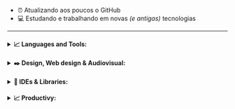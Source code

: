 - :alarm_clock: Atualizando aos poucos o GitHub 
- :computer: Estudando e trabalhando em novas _(e antigas)_ tecnologias

---

<h4>
<details>
<summary>📈 Languages and Tools:</summary>
  <p align="center"><img align="left" alt=".NET" width="27px" src="https://simpleicons.org/icons/dot-net.svg" /></p>
  <p align="center"><img align="left" alt="Anaconda" width="27px" src="https://simpleicons.org/icons/anaconda.svg" /></p>
  <p align="center"><img align="left" alt="Amazon Web Services" width="27px" src="https://simpleicons.org/icons/amazonaws.svg" /></p>
  <p align="center"><img align="left" alt="Android Studio" width="27px" src="https://simpleicons.org/icons/androidstudio.svg" /></p>
  <p align="center"><img align="left" alt="Apache" width="27px" src="https://simpleicons.org/icons/apache.svg" /></p>
  <p align="center"><img align="left" alt="Microsfot Azure" width="27px" src="https://simpleicons.org/icons/microsoftazure.svg" /></p>
  <p align="center"><img align="left" alt="C" width="27px" src="https://simpleicons.org/icons/c.svg" /></p>
  <p align="center"><img align="left" alt="C#" width="27px" src="https://simpleicons.org/icons/csharp.svg" /></p>
  <p align="center"><img align="left" alt="C++" width="27px" src="https://simpleicons.org/icons/cplusplus.svg" /></p>
  <p align="center"><img align="left" alt="D3.js" width="27px" src="https://simpleicons.org/icons/d3-dot-js.svg" /></p>
  <p align="center"><img align="left" alt="Docker" width="27px" src="https://simpleicons.org/icons/docker.svg" /></p>
  <p align="center"><img align="left" alt="Flutter" width="27px" src="https://simpleicons.org/icons/flutter.svg" /></p>
  <p align="center"><img align="left" alt="Git" width="27px" src="https://simpleicons.org/icons/git.svg" /></p>
  <p align="center"><img align="left" alt="Go" width="27px" src="https://simpleicons.org/icons/go.svg" /></p>
  <p align="center"><img align="left" alt="Google Cloud" width="27px" src="https://simpleicons.org/icons/googlecloud.svg" /></p>
  <p align="center"><img align="left" alt="Grafana" width="27px" src="https://simpleicons.org/icons/grafana.svg" /></p>
  <p align="center"><img align="left" alt="Haskell" width="27px" src="https://simpleicons.org/icons/haskell.svg" /></p>
  <p align="center"><img align="left" alt="Java" width="27px" src="https://simpleicons.org/icons/java.svg" /></p>
  <p align="center"><img align="left" alt="JavaScript" width="27px" src="https://simpleicons.org/icons/javascript.svg" /></p>
  <p align="center"><img align="left" alt="JSONt" width="27px" src="https://simpleicons.org/icons/json.svg" /></p>
  <p align="center"><img align="left" alt="Keras" width="27px" src="https://simpleicons.org/icons/keras.svg" /></p>
  <p align="center"><img align="left" alt="Kotlin" width="27px" src="https://simpleicons.org/icons/kotlin.svg" /></p>
  <p align="center"><img align="left" alt="Kubernetes" width="27px" src="https://simpleicons.org/icons/kubernetes.svg" /></p>
  <p align="center"><img align="left" alt="Lua" width="27px" src="https://simpleicons.org/icons/lua.svg" /></p>
  <p align="center"><img align="left" alt="Markdown" width="27px" src="https://simpleicons.org/icons/markdown.svg" /></p>
  <p align="center"><img align="left" alt="MongoDB" width="27px" src="https://simpleicons.org/icons/mongodb.svg" /></p>
  <p align="center"><img align="left" alt="MySQL" width="27px" src="https://simpleicons.org/icons/mysql.svg" /></p>
  <p align="center"><img align="left" alt="Node.js" width="27px" src="https://simpleicons.org/icons/node-dot-js.svg" /></p>
  <p align="center"><img align="left" alt="Nodetepad++" width="27px" src="https://simpleicons.org/icons/notepadplusplus.svg" /></p>
  <p align="center"><img align="left" alt="Octave" width="27px" src="https://simpleicons.org/icons/octave.svg" /></p>
  <p align="center"><img align="left" alt="Pandas" width="27px" src="https://simpleicons.org/icons/pandas.svg" /></p>
  <p align="center"><img align="left" alt="Perl" width="27px" src="https://simpleicons.org/icons/perl.svg" /></p>
  <p align="center"><img align="left" alt="PHP" width="27px" src="https://simpleicons.org/icons/php.svg" /></p>
  <p align="center"><img align="left" alt="PostgreSQL" width="27px" src="https://simpleicons.org/icons/postgresql.svg" /></p>
  <p align="center"><img align="left" alt="PowerBI" width="27px" src="https://simpleicons.org/icons/powerbi.svg" /></p>
  <p align="center"><img align="left" alt="Python" width="27px" src="https://simpleicons.org/icons/python.svg" /></p>
  <p align="center"><img align="left" alt="PyTorch" width="27px" src="https://simpleicons.org/icons/pytorch.svg" /></p>
  <p align="center"><img align="left" alt="R" width="27px" src="https://simpleicons.org/icons/r.svg" /></p>
  <p align="center"><img align="left" alt="Ruby" width="27px" src="https://simpleicons.org/icons/ruby.svg" /></p>
  <p align="center"><img align="left" alt="Scala" width="27px" src="https://simpleicons.org/icons/scala.svg" /></p>
  <p align="center"><img align="left" alt="scikit-learn" width="27px" src="https://simpleicons.org/icons/scikit-learn.svg" /></p>
  <p align="center"><img align="left" alt="SQLite" width="27px" src="https://simpleicons.org/icons/sqlite.svg" /></p>
  <p align="center"><img align="left" alt="Tableau" width="27px" src="https://simpleicons.org/icons/tableau.svg" /></p>
  <p align="center"><img align="left" alt="TensorFlow" width="27px" src="https://simpleicons.org/icons/tensorflow.svg" /></p>
  <p align="center"><img align="left" alt="TypeScript" width="27px" src="https://simpleicons.org/icons/typescript.svg" /></p>
  <br>
</details>
</h4>

<h4>
<details>
<summary>✒️ Design, Web design & Audiovisual:</summary>
  <p align="center"><img align="left" alt="Adobe Premire Pro" width="27px" heigth="27px"  src="https://simpleicons.org/icons/adobepremierepro.svg" /></p>
  <p align="center"><img align="left" alt="Adobe Xd" width="27px" src="https://simpleicons.org/icons/adobexd.svg" /></p>
  <p align="center"><img align="left" alt="Adobe InDesign" width="27px" src="https://simpleicons.org/icons/adobeindesign.svg" /></p>
  <p align="center"><img align="left" alt="Adobe Illustrator" width="27px" src="https://simpleicons.org/icons/adobeillustrator.svg" /></p>
  <p align="center"><img align="left" alt="Adobe Lightroom" width="27px" src="https://simpleicons.org/icons/adobelightroomcc.svg" /></p>
  <p align="center"><img align="left" alt="Adobe Photoshop" width="27px" src="https://simpleicons.org/icons/adobephotoshop.svg" /></p>
  <p align="center"><img align="left" alt="Adobe After Effects" width="27px" src="https://simpleicons.org/icons/adobeaftereffects.svg" /></p>
  <p align="center"><img align="left" alt="HTML5" width="27px" src="https://simpleicons.org/icons/html5.svg" /></p>
  <p align="center"><img align="left" alt="Figma" width="27px" src="https://simpleicons.org/icons/figma.svg" /></p>
  <p align="center"><img align="left" alt="Blender" width="27px" src="https://simpleicons.org/icons/blender.svg" /></p>
  <p align="center"><img align="left" alt="Canva" width="27px" src="https://simpleicons.org/icons/canva.svg" /></p>
  <p align="center"><img align="left" alt="WordPress" width="27px" src="https://simpleicons.org/icons/wordpress.svg" /></p>
  <p align="center"><img align="left" alt="Krita" width="27px" src="https://simpleicons.org/icons/krita.svg" /></p>
  <p align="center"><img align="left" alt="Wix" width="27px" src="https://simpleicons.org/icons/wix.svg" /></p>
  <p align="center"><img align="left" alt="Inkscape" width="27px" src="https://simpleicons.org/icons/inkscape.svg" /></p>
  <p align="center"><img align="left" alt="Woo" width="27px" src="https://simpleicons.org/icons/woo.svg" /></p>
  <p align="center"><img align="left" alt="AngularJS" width="27px" src="https://simpleicons.org/icons/angularjs.svg" /></p>
  <p align="center"><img align="left" alt="CSS3" width="27px" src="https://simpleicons.org/icons/css3.svg" /></p>
  <p align="center"><img align="left" alt="Gimp" width="27px" src="https://simpleicons.org/icons/gimp.svg" /></p>
  <p align="center"><img align="left" alt="jQuery" width="27px" src="https://simpleicons.org/icons/jquery.svg" /></p>
  <p align="center"><img align="left" alt="React" width="27px" src="https://simpleicons.org/icons/react.svg" /></p>
  <p align="center"><img align="left" alt="Sass" width="27px" src="https://simpleicons.org/icons/sass.svg" /></p>
  <p align="center"><img align="left" alt="Sketchup" width="27px" src="https://simpleicons.org/icons/sketchup.svg" /></p>
  <p align="center"><img align="left" alt="Unity" width="27px" src="https://simpleicons.org/icons/unity.svg" /></p>
  <p align="center"><img align="left" alt="Unreal Engine" width="27px" src="https://simpleicons.org/icons/unrealengine.svg" /></p>
  <p align="center"><img align="left" alt="Vue.js" width="27px" src="https://simpleicons.org/icons/vue-dot-js.svg" /></p>
  <br>
</details>
</h4>

<h4>
<details>
<summary>🔧 IDEs & Libraries:</summary>
  <p align="center"><img align="left" alt="Visual Studio Code" width="27px" src="https://simpleicons.org/icons/visualstudiocode.svg" /></p>
  <p align="center"><img align="left" alt="Atom" width="27px" src="https://simpleicons.org/icons/atom.svg" /></p>
  <p align="center"><img align="left" alt="Eclipse IDE" width="27px" src="https://simpleicons.org/icons/eclipseide.svg" /></p>
  <p align="center"><img align="left" alt="Jupyter Notebook" width="27px" src="https://simpleicons.org/icons/jupyter.svg" /></p>
  <p align="center"><img align="left" alt="PyCharm" width="27px" src="https://simpleicons.org/icons/pycharm.svg" /></p>
  <p align="center"><img align="left" alt="Sublime Text" width="27px" src="https://simpleicons.org/icons/sublimetext.svg" /></p>
  <br>
</details>
</h4>

<h4>
<details>
<summary>📈 Productivy:</summary>
  <p align="center"><img align="left" alt="Slack" width="27px" heigth="27px"  src="https://simpleicons.org/icons/slack.svg" /></p>
  <p align="center"><img align="left" alt="Notion" width="27px" heigth="27px"  src="https://simpleicons.org/icons/notion.svg" /></p>
  <p align="center"><img align="left" alt="Todoist" width="27px" heigth="27px"  src="https://simpleicons.org/icons/todoist.svg" /></p>
  <p align="center"><img align="left" alt="Trello" width="27px" heigth="27px"  src="https://simpleicons.org/icons/trello.svg" /></p>
  <br>
</details>
</h4>


